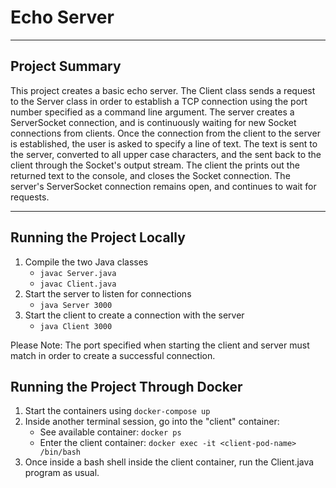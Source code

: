 # Echo Server

<hr>

## Project Summary

This project creates a basic echo server. The Client class sends a request to the Server class in order to establish a TCP connection using the port number specified as a command line argument. The server creates a ServerSocket connection, and is continuously waiting for new Socket connections from clients. Once the connection from the client to the server is established, the user is asked to specify a line of text. The text is sent to the server, converted to all upper case characters, and the sent back to the client through the Socket's output stream. The client the prints out the returned text to the console, and closes the Socket connection. The server's ServerSocket connection remains open, and continues to wait for requests. 

<hr>

## Running the Project Locally

1. Compile the two Java classes
	* `javac Server.java`<br>
	* `javac Client.java`<br>
2. Start the server to listen for connections
	* `java Server 3000`<br>
3. Start the client to create a connection with the server
	* `java Client 3000`<br>


Please Note: The port specified when starting the client and server must match in order to create a successful connection. 


## Running the Project Through Docker

1. Start the containers using `docker-compose up`
2. Inside another terminal session, go into the "client" container:
    * See available container: `docker ps`
    * Enter the client container: `docker exec -it <client-pod-name> /bin/bash`
3. Once inside a bash shell inside the client container, run the Client.java program as usual.
